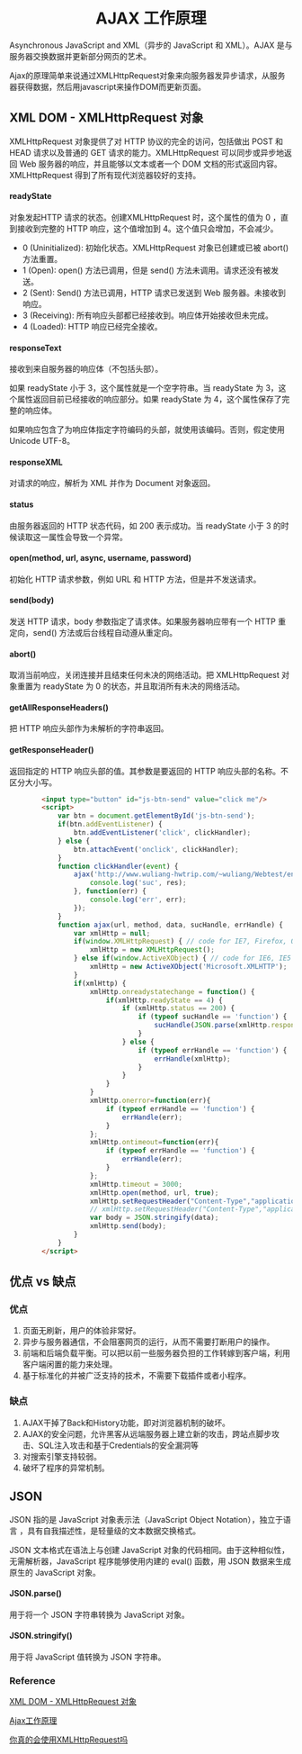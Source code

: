 <h1 align="center"> AJAX 工作原理</h1>

Asynchronous JavaScript and XML（异步的 JavaScript 和 XML）。AJAX 是与服务器交换数据并更新部分网页的艺术。

Ajax的原理简单来说通过XMLHttpRequest对象来向服务器发异步请求，从服务器获得数据，然后用javascript来操作DOM而更新页面。

XML DOM - XMLHttpRequest 对象
-

XMLHttpRequest 对象提供了对 HTTP 协议的完全的访问，包括做出 POST 和 HEAD 请求以及普通的 GET 请求的能力。XMLHttpRequest 可以同步或异步地返回 Web 服务器的响应，并且能够以文本或者一个 DOM 文档的形式返回内容。XMLHttpRequest 得到了所有现代浏览器较好的支持。

#### readyState

对象发起HTTP 请求的状态。创建XMLHttpRequest 时，这个属性的值为 0 ，直到接收到完整的 HTTP 响应，这个值增加到 4。这个值只会增加，不会减少。

- 0 (Uninitialized): 初始化状态。XMLHttpRequest 对象已创建或已被 abort() 方法重置。
- 1 (Open): open() 方法已调用，但是 send() 方法未调用。请求还没有被发送。
- 2 (Sent): Send() 方法已调用，HTTP 请求已发送到 Web 服务器。未接收到响应。
- 3 (Receiving): 所有响应头部都已经接收到。响应体开始接收但未完成。
- 4 (Loaded): HTTP 响应已经完全接收。

#### responseText

接收到来自服务器的响应体（不包括头部）。

如果 readyState 小于 3，这个属性就是一个空字符串。当 readyState 为 3，这个属性返回目前已经接收的响应部分。如果 readyState 为 4，这个属性保存了完整的响应体。

如果响应包含了为响应体指定字符编码的头部，就使用该编码。否则，假定使用 Unicode UTF-8。

#### responseXML

对请求的响应，解析为 XML 并作为 Document 对象返回。

#### status

由服务器返回的 HTTP 状态代码，如 200 表示成功。当 readyState 小于 3 的时候读取这一属性会导致一个异常。

#### open(method, url, async, username, password)

初始化 HTTP 请求参数，例如 URL 和 HTTP 方法，但是并不发送请求。

#### send(body)

发送 HTTP 请求，body 参数指定了请求体。如果服务器响应带有一个 HTTP 重定向，send() 方法或后台线程自动遵从重定向。

#### abort()

取消当前响应，关闭连接并且结束任何未决的网络活动。把 XMLHttpRequest 对象重置为 readyState 为 0 的状态，并且取消所有未决的网络活动。

#### getAllResponseHeaders()

把 HTTP 响应头部作为未解析的字符串返回。

#### getResponseHeader()

返回指定的 HTTP 响应头部的值。其参数是要返回的 HTTP 响应头部的名称。不区分大小写。


```html
		<input type="button" id="js-btn-send" value="click me"/>
		<script>
			var btn = document.getElementById('js-btn-send');
			if(btn.addEventListener) {
				btn.addEventListener('click', clickHandler);
			} else {
				btn.attachEvent('onclick', clickHandler);
			}
			function clickHandler(event) {
				ajax('http://www.wuliang-hwtrip.com/~wuliang/Webtest/endresponse.php', 'post', {name: 'jack'}, function(res) {
					console.log('suc', res);
				}, function(err) {
					console.log('err', err);
				});
			}
			function ajax(url, method, data, sucHandle, errHandle) {
				var xmlHttp = null;
				if(window.XMLHttpRequest) { // code for IE7, Firefox, Opera, etc.
					xmlHttp = new XMLHttpRequest();
				} else if(window.ActiveXObject) { // code for IE6, IE5
					xmlHttp = new ActiveXObject('Microsoft.XMLHTTP');
				}
				if(xmlHttp) {
					xmlHttp.onreadystatechange = function() {
						if(xmlHttp.readyState == 4) {
							if (xmlHttp.status == 200) {
								if (typeof sucHandle == 'function') {
									sucHandle(JSON.parse(xmlHttp.responseText));
								}
							} else {
								if (typeof errHandle == 'function') {
									errHandle(xmlHttp);
								}
							}
						}
					}
					xmlHttp.onerror=function(err){
						if (typeof errHandle == 'function') {
							errHandle(err);
						}
					};
					xmlHttp.ontimeout=function(err){
						if (typeof errHandle == 'function') {
							errHandle(err);
						}
					};
					xmlHttp.timeout = 3000;
					xmlHttp.open(method, url, true);
					xmlHttp.setRequestHeader("Content-Type","application/json");
					// xmlHttp.setRequestHeader("Content-Type","application/x-www-form-urlencoded"); //post 方式要设置这个头部
					var body = JSON.stringify(data);
					xmlHttp.send(body);
				}
			}
		</script>
```

优点 vs 缺点
-

### 优点

1. 页面无刷新，用户的体验非常好。
2. 异步与服务器通信，不会阻塞网页的运行，从而不需要打断用户的操作。
3. 前端和后端负载平衡。可以把以前一些服务器负担的工作转嫁到客户端，利用客户端闲置的能力来处理。
4. 基于标准化的并被广泛支持的技术，不需要下载插件或者小程序。

### 缺点

1. AJAX干掉了Back和History功能，即对浏览器机制的破坏。
2. AJAX的安全问题，允许黑客从远端服务器上建立新的攻击，跨站点脚步攻击、SQL注入攻击和基于Credentials的安全漏洞等
3. 对搜索引擎支持较弱。
4. 破坏了程序的异常机制。

JSON
- 

JSON 指的是 JavaScript 对象表示法（JavaScript Object Notation），独立于语言 ，具有自我描述性，是轻量级的文本数据交换格式。

JSON 文本格式在语法上与创建 JavaScript 对象的代码相同。由于这种相似性，无需解析器，JavaScript 程序能够使用内建的 eval() 函数，用 JSON 数据来生成原生的 JavaScript 对象。

#### JSON.parse()

用于将一个 JSON 字符串转换为 JavaScript 对象。

#### JSON.stringify()

用于将 JavaScript 值转换为 JSON 字符串。


### Reference

<a href="http://www.w3school.com.cn/xmldom/dom_http.asp" target="_blank">XML DOM - XMLHttpRequest 对象</a>

<a href="http://www.cnblogs.com/mingmingruyuedlut/archive/2011/10/18/2216553.html" target="_blank">Ajax工作原理</a>

<a href="https://segmentfault.com/a/1190000004322487" target="_blank">你真的会使用XMLHttpRequest吗</a>



